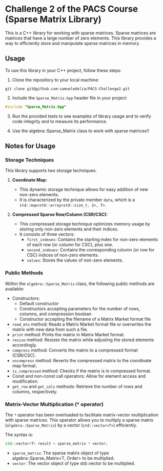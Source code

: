 # Challenge 2 of the PACS Course (Sparse Matrix Library)

This is a C++ library for working with sparse matrices. Sparse matrices are matrices that have a large number of zero elements. This library provides a way to efficiently store and manipulate sparse matrices in memory.


## Usage

To use this library in your C++ project, follow these steps:

1. Clone the repository to your local machine:

```
git clone git@github.com:samueledelia/PACS-Challenge2.git
```
2. Include the `Sparse_Matrix.hpp` header file in your project:

```cpp
#include "Sparse_Matrix.hpp"
```
3. Run the provided tests to see examples of library usage and to verify code integrity and to measure its performance.

4. Use the algebra::Sparse_Matrix class to work with sparse matrices!!
## Notes for Usage

### Storage Techniques

This library supports two storage techniques:

1. **Coordinate Map:**
    - This dynamic storage technique allows for easy addition of new non-zero elements.
    - It is characterized by the private member `data`, which is a `std::map<std::array<std::size_t, 2>, T>`.

2. **Compressed Sparse Row/Column (CSR/CSC):**
    - This compressed storage technique optimizes memory usage by storing only non-zero elements and their indices.
    - It consists of three vectors:
        - `first_indexes`: Contains the starting index for non-zero elements of each row (or column for CSC), plus one.
        - `second_indexes`: Contains the corresponding column (or row for CSC) indices of non-zero elements.
        - `values`: Stores the values of non-zero elements.

### Public Methods

Within the `algebra::Sparse_Matrix` class, the following public methods are available:

- Constructors:
    - Default constructor
    - Constructors accepting parameters for the number of rows, columns, and compression boolean
    - Constructor accepting the filename of a Matrix Market format file
- `read_mtx` method: Reads a Matrix Market format file or overwrites the matrix with new data from such a file.
- `print` method: Prints the matrix in Matrix Market format.
- `resize` method: Resizes the matrix while adjusting the stored elements accordingly.
- `compress` method: Converts the matrix to a compressed format (CSR/CSC).
- `uncompress` method: Reverts the compressed matrix to the coordinate map format.
- `is_compressed` method: Checks if the matrix is in compressed format.
- Const and non-const call operators: Allow for element access and modification.
- `get_row` and `get_cols` methods: Retrieve the number of rows and columns, respectively.

### Matrix-Vector Multiplication (* operator)

The `*` operator has been overloaded to facilitate matrix-vector multiplication with sparse matrices. This operator allows you to multiply a sparse matrix (`algebra::Sparse_Matrix`) by a vector (`std::vector<T>`) efficiently.

The syntax is:

```cpp
std::vector<T> result = sparse_matrix * vector;
```

- `sparse_matrix`: The sparse matrix object of type algebra::Sparse_Matrix<T, Order> to be multiplied.
- `vector`: The vector object of type std::vector<T> to be multiplied.